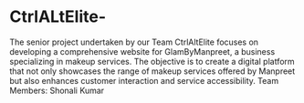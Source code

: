 # CtrlALtElite-
The senior project undertaken by our Team CtrlAltElite focuses on developing a comprehensive website for GlamByManpreet, a business specializing in makeup services. The objective is to create a digital platform that not only showcases the range of makeup services offered by Manpreet but also enhances customer interaction and service accessibility.
Team Members: Shonali Kumar 

